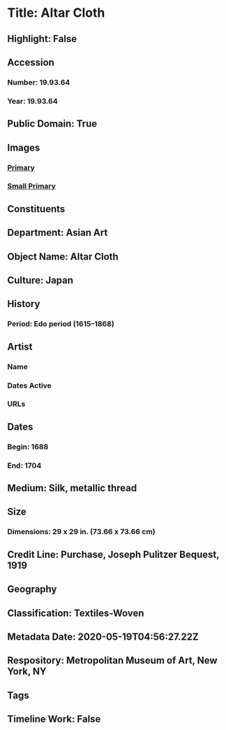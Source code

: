 # Title: Altar Cloth
## Highlight: False
## Accession
### Number: 19.93.64
### Year: 19.93.64
## Public Domain: True
## Images
### [Primary](https://images.metmuseum.org/CRDImages/as/original/44033.jpg)
### [Small Primary](https://images.metmuseum.org/CRDImages/as/web-large/44033.jpg)
## Constituents
## Department: Asian Art
## Object Name: Altar Cloth
## Culture: Japan
## History
### Period: Edo period (1615–1868)
## Artist
### Name
### Dates Active
### URLs
## Dates
### Begin: 1688
### End: 1704
## Medium: Silk, metallic thread
## Size
### Dimensions: 29 x 29 in. (73.66 x 73.66 cm)
## Credit Line: Purchase, Joseph Pulitzer Bequest, 1919
## Geography
## Classification: Textiles-Woven
## Metadata Date: 2020-05-19T04:56:27.22Z
## Respository: Metropolitan Museum of Art, New York, NY
## Tags
## Timeline Work: False